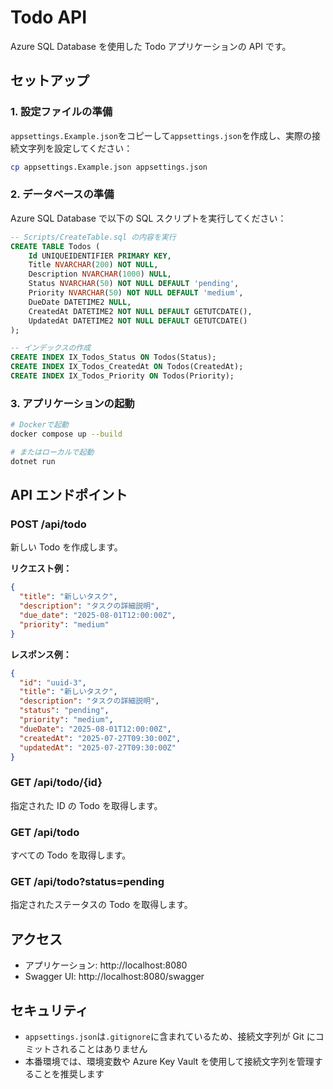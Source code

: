 # Todo API

Azure SQL Database を使用した Todo アプリケーションの API です。

## セットアップ

### 1. 設定ファイルの準備

`appsettings.Example.json`をコピーして`appsettings.json`を作成し、実際の接続文字列を設定してください：

```bash
cp appsettings.Example.json appsettings.json
```

### 2. データベースの準備

Azure SQL Database で以下の SQL スクリプトを実行してください：

```sql
-- Scripts/CreateTable.sql の内容を実行
CREATE TABLE Todos (
    Id UNIQUEIDENTIFIER PRIMARY KEY,
    Title NVARCHAR(200) NOT NULL,
    Description NVARCHAR(1000) NULL,
    Status NVARCHAR(50) NOT NULL DEFAULT 'pending',
    Priority NVARCHAR(50) NOT NULL DEFAULT 'medium',
    DueDate DATETIME2 NULL,
    CreatedAt DATETIME2 NOT NULL DEFAULT GETUTCDATE(),
    UpdatedAt DATETIME2 NOT NULL DEFAULT GETUTCDATE()
);

-- インデックスの作成
CREATE INDEX IX_Todos_Status ON Todos(Status);
CREATE INDEX IX_Todos_CreatedAt ON Todos(CreatedAt);
CREATE INDEX IX_Todos_Priority ON Todos(Priority);
```

### 3. アプリケーションの起動

```bash
# Dockerで起動
docker compose up --build

# またはローカルで起動
dotnet run
```

## API エンドポイント

### POST /api/todo

新しい Todo を作成します。

**リクエスト例：**

```json
{
  "title": "新しいタスク",
  "description": "タスクの詳細説明",
  "due_date": "2025-08-01T12:00:00Z",
  "priority": "medium"
}
```

**レスポンス例：**

```json
{
  "id": "uuid-3",
  "title": "新しいタスク",
  "description": "タスクの詳細説明",
  "status": "pending",
  "priority": "medium",
  "dueDate": "2025-08-01T12:00:00Z",
  "createdAt": "2025-07-27T09:30:00Z",
  "updatedAt": "2025-07-27T09:30:00Z"
}
```

### GET /api/todo/{id}

指定された ID の Todo を取得します。

### GET /api/todo

すべての Todo を取得します。

### GET /api/todo?status=pending

指定されたステータスの Todo を取得します。

## アクセス

- アプリケーション: http://localhost:8080
- Swagger UI: http://localhost:8080/swagger

## セキュリティ

- `appsettings.json`は`.gitignore`に含まれているため、接続文字列が Git にコミットされることはありません
- 本番環境では、環境変数や Azure Key Vault を使用して接続文字列を管理することを推奨します
